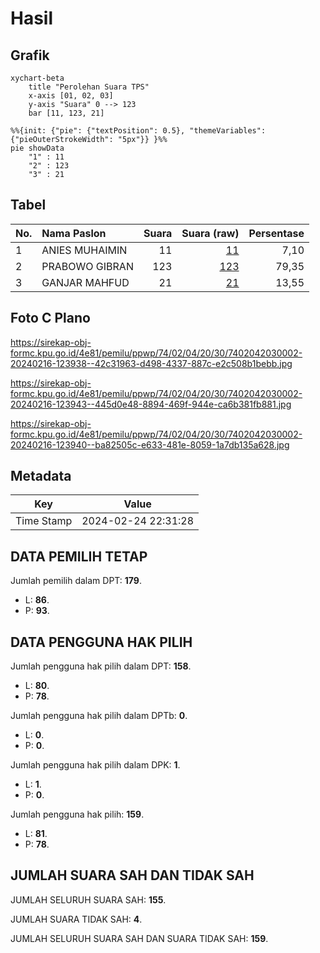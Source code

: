 # Hasil

## Grafik

```mermaid
xychart-beta
    title "Perolehan Suara TPS"
    x-axis [01, 02, 03]
    y-axis "Suara" 0 --> 123
    bar [11, 123, 21]
```

```mermaid
%%{init: {"pie": {"textPosition": 0.5}, "themeVariables": {"pieOuterStrokeWidth": "5px"}} }%%
pie showData
    "1" : 11
    "2" : 123
    "3" : 21
```

## Tabel

| No. | Nama Paslon    | Suara | Suara (raw) | Persentase |
|:--- |:-------------- | -----:| -----------:| ----------:|
| 1   | ANIES MUHAIMIN | 11    | [11][p-1]   | 7,10       |
| 2   | PRABOWO GIBRAN | 123   | [123][p-2]  | 79,35      |
| 3   | GANJAR MAHFUD  | 21    | [21][p-3]   | 13,55      |


[p-1]: https://github.com/gigit-pemilu/pemilu-2024-74-sulawesi-tenggara/blob/main/pilpres/hitung-suara/sub/74-sulawesi-tenggara/sub/02-konawe/sub/04-pondidaha/sub/2030-ambuulanu/sub/002-tps/sub/paslon-1.txt
[p-2]: https://github.com/gigit-pemilu/pemilu-2024-74-sulawesi-tenggara/blob/main/pilpres/hitung-suara/sub/74-sulawesi-tenggara/sub/02-konawe/sub/04-pondidaha/sub/2030-ambuulanu/sub/002-tps/sub/paslon-2.txt
[p-3]: https://github.com/gigit-pemilu/pemilu-2024-74-sulawesi-tenggara/blob/main/pilpres/hitung-suara/sub/74-sulawesi-tenggara/sub/02-konawe/sub/04-pondidaha/sub/2030-ambuulanu/sub/002-tps/sub/paslon-3.txt

## Foto C Plano

https://sirekap-obj-formc.kpu.go.id/4e81/pemilu/ppwp/74/02/04/20/30/7402042030002-20240216-123938--42c31963-d498-4337-887c-e2c508b1bebb.jpg

https://sirekap-obj-formc.kpu.go.id/4e81/pemilu/ppwp/74/02/04/20/30/7402042030002-20240216-123943--445d0e48-8894-469f-944e-ca6b381fb881.jpg

https://sirekap-obj-formc.kpu.go.id/4e81/pemilu/ppwp/74/02/04/20/30/7402042030002-20240216-123940--ba82505c-e633-481e-8059-1a7db135a628.jpg


## Metadata

| Key        | Value               |
| ---------- | ------------------- |
| Time Stamp | 2024-02-24 22:31:28 |


## DATA PEMILIH TETAP

Jumlah pemilih dalam DPT: **179**.
 * L: **86**.
 * P: **93**.

## DATA PENGGUNA HAK PILIH

Jumlah pengguna hak pilih dalam DPT: **158**.
 * L: **80**.
 * P: **78**.

Jumlah pengguna hak pilih dalam DPTb: **0**.
 * L: **0**.
 * P: **0**.

Jumlah pengguna hak pilih dalam DPK: **1**.
 * L: **1**.
 * P: **0**.

Jumlah pengguna hak pilih: **159**.
 * L: **81**.
 * P: **78**.

## JUMLAH SUARA SAH DAN TIDAK SAH

JUMLAH SELURUH SUARA SAH: **155**.

JUMLAH SUARA TIDAK SAH: **4**.

JUMLAH SELURUH SUARA SAH DAN SUARA TIDAK SAH: **159**.


